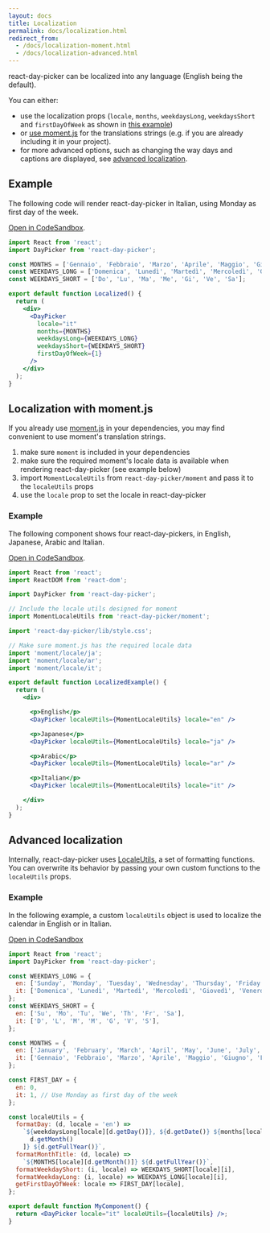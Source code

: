 ```yaml
---
layout: docs
title: Localization
permalink: docs/localization.html
redirect_from: 
  - /docs/localization-moment.html
  - /docs/localization-advanced.html
---
```


react-day-picker can be localized into any language (English being the default). 

You can either:

* use the localization props (`locale`, `months`, `weekdaysLong`, `weekdaysShort` and `firstDayOfWeek` as shown in [this example](../examples/localization.md)) 
* or [use moment.js](#moment) for the translations strings (e.g. if you are already including it in your project).
* for more advanced options, such as changing the way days and captions are displayed, see [advanced localization](#advanced).

## Example

The following code will render react-day-picker in Italian, using Monday as first day of the week.

[Open in CodeSandbox](https://codesandbox.io/s/0R72WgDPN).

```jsx
import React from 'react';
import DayPicker from 'react-day-picker';

const MONTHS = ['Gennaio', 'Febbraio', 'Marzo', 'Aprile', 'Maggio', 'Giugno', 'Luglio', 'Agosto', 'Settembre', 'Ottobre', 'Novembre', 'Dicembre'];
const WEEKDAYS_LONG = ['Domenica', 'Lunedì', 'Martedì', 'Mercoledì', 'Giovedì', 'Venerdì', 'Sabato'];
const WEEKDAYS_SHORT = ['Do', 'Lu', 'Ma', 'Me', 'Gi', 'Ve', 'Sa'];

export default function Localized() {
  return (
    <div>
      <DayPicker
        locale="it"
        months={MONTHS}
        weekdaysLong={WEEKDAYS_LONG}
        weekdaysShort={WEEKDAYS_SHORT}
        firstDayOfWeek={1}
      />
    </div>
  );
}

```
<a name="moment"></a>
## Localization with moment.js

If you already use [moment.js](http://www.momentjs.com) in your dependencies, you may find convenient to use moment's translation strings.

1. make sure `moment` is included in your dependencies
2. make sure the required moment's locale data is available when rendering react-day-picker (see example below)
3. import `MomentLocaleUtils` from `react-day-picker/moment` and pass it to the `localeUtils` props
4. use the `locale` prop to set the locale in react-day-picker

### Example

The following component shows four react-day-pickers, in English, Japanese, Arabic and Italian.

[Open in CodeSandbox](https://codesandbox.io/s/W6jXx7Wnv).

```jsx
import React from 'react'; 
import ReactDOM from 'react-dom';

import DayPicker from 'react-day-picker';

// Include the locale utils designed for moment
import MomentLocaleUtils from 'react-day-picker/moment';

import 'react-day-picker/lib/style.css';

// Make sure moment.js has the required locale data
import 'moment/locale/ja';
import 'moment/locale/ar';
import 'moment/locale/it';

export default function LocalizedExample() {
  return (
    <div>

      <p>English</p>
      <DayPicker localeUtils={MomentLocaleUtils} locale="en" />

      <p>Japanese</p>
      <DayPicker localeUtils={MomentLocaleUtils} locale="ja" />

      <p>Arabic</p>
      <DayPicker localeUtils={MomentLocaleUtils} locale="ar" />

      <p>Italian</p>
      <DayPicker localeUtils={MomentLocaleUtils} locale="it" />

    </div>
  );
}
```

<a name="advanced"></a>

## Advanced localization

Internally, react-day-picker uses [LocaleUtils](utils-locale.md), a set of formatting functions. You can overwrite its behavior by passing your own custom functions to the `localeUtils` props.

### Example

In the following example, a custom `localeUtils` object is used to localize the calendar in English or in Italian.

[Open in CodeSandbox](https://codesandbox.io/s/Rjg9jJrE)

```jsx
import React from 'react';
import DayPicker from 'react-day-picker';

const WEEKDAYS_LONG = {
  en: ['Sunday', 'Monday', 'Tuesday', 'Wednesday', 'Thursday', 'Friday', 'Saturday'],
  it: ['Domenica', 'Lunedì', 'Martedì', 'Mercoledì', 'Giovedì', 'Venerdì', 'Sabato'],
};
const WEEKDAYS_SHORT = {
  en: ['Su', 'Mo', 'Tu', 'We', 'Th', 'Fr', 'Sa'],
  it: ['D', 'L', 'M', 'M', 'G', 'V', 'S'],
};

const MONTHS = {
  en: ['January', 'February', 'March', 'April', 'May', 'June', 'July', 'August', 'September', 'October', 'November', 'December'],
  it: ['Gennaio', 'Febbraio', 'Marzo', 'Aprile', 'Maggio', 'Giugno', 'Luglio', 'Agosto', 'Settembre', 'Ottobre', 'Novembre', 'Dicembre'],
};

const FIRST_DAY = {
  en: 0,
  it: 1, // Use Monday as first day of the week
};

const localeUtils = {
  formatDay: (d, locale = 'en') =>
    `${weekdaysLong[locale][d.getDay()]}, ${d.getDate()} ${months[locale][
      d.getMonth()
    ]} ${d.getFullYear()}`,
  formatMonthTitle: (d, locale) =>
    `${MONTHS[locale][d.getMonth()]} ${d.getFullYear()}`,
  formatWeekdayShort: (i, locale) => WEEKDAYS_SHORT[locale][i],
  formatWeekdayLong: (i, locale) => WEEKDAYS_LONG[locale][i],
  getFirstDayOfWeek: locale => FIRST_DAY[locale],
};

export default function MyComponent() {
  return <DayPicker locale="it" localeUtils={localeUtils} />;
}
```
